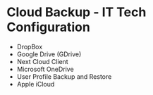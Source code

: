 # Cloud Backup - IT Tech Configuration

- DropBox
- Google Drive (GDrive)
- Next Cloud Client
- Microsoft OneDrive
- User Profile Backup and Restore
- Apple iCloud
